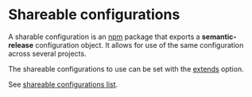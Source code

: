 # Shareable configurations

A sharable configuration is an [npm](https://www.npmjs.com/) package that exports a **semantic-release** configuration object. It allows for use of the same configuration across several projects.

The shareable configurations to use can be set with the [extends](configuration.md#extends) option.

See [shareable configurations list](../extending/shareable-configurations-list.md).
